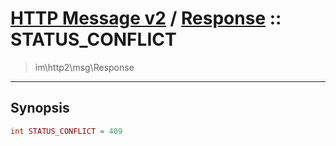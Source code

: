 # [HTTP Message v2](http2.md) / [Response](http2-Response.md) :: STATUS_CONFLICT
 > im\http2\msg\Response
____

## Synopsis
```php
int STATUS_CONFLICT = 409
```
